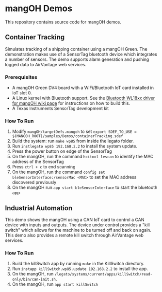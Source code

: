 mangOH Demos
============

This repository contains source code for mangOH demos.

Container Tracking
------------------
Simulates tracking of a shipping container using a mangOH Green.  The
demonstration makes use of a SensorTag bluetooth device which integrates a
number of sensors.  The demo supports alarm generation and pushing logged data
to AirVantage web services.

### Prerequisites

* A mangOH Green DV4 board with a WiFi/Bluetooth IoT card installed in IoT slot 0.
* A Linux kernel with Bluetooth support.  See the [Bluetooth WL18xx driver for mangOH wiki
  page](https://github.com/mangOH/mangOH/wiki/Bluetooth-WL18xx-driver-for-mangOH) for instructions
  on how to build this.
* A Texas Instruments SensorTag development kit

### How To Run

1. Modify `mangOH/targetDefs.mangoh` to set `export SDEF_TO_USE =
   $(MANGOH_ROOT)/samples/Demos/containerTracking.sdef`
1. Build the system: run `make wp85` from inside the legato folder.
1. Run `instlegato wp85 192.168.2.2` to install the system update.
1. Press the power button on edge of the SensorTag
1. On the mangOH, run the command `hcitool lescan` to identify the MAC address of the SensorTag
1. Press `ctrl + c` to end scanning
1. On the mangOH, run the command `config set bleSensorInterface:/sensorMac <MAC>` to set the MAC
   address discovered previously
1. On the mangOH run `app start bleSensorInterface` to start the bluetooth app

Industrial Automation
---------------------
This demo shows the mangOH using a CAN IoT card to control a CAN device with
inputs and outputs.  The device under control provides a "kill switch" which
allows for the machine to be turned off and back on again.  This demo also
provides a remote kill switch through AirVantage web services.

### How To Run
1. Build the killSwitch app by running ```make``` in the KillSwitch directory.
1. Run ```instapp killSwitch.wp85.update 192.168.2.2``` to install the app.
1. On the mangOH, run
   ```/legato/systems/current/apps/killSwitch/read-only/bin/can-init.sh```.
1. On the mangOH, run ```app start killSwitch```
